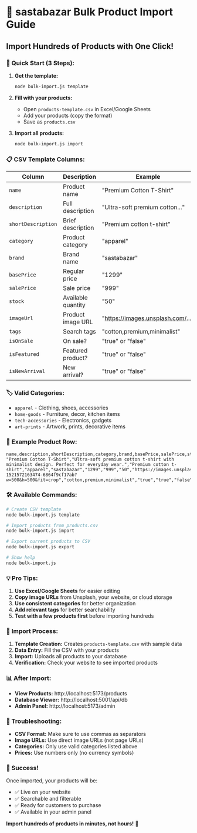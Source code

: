 # 🚀 sastabazar Bulk Product Import Guide

## Import Hundreds of Products with One Click!

### 🎯 Quick Start (3 Steps):

1. **Get the template:**

   ```bash
   node bulk-import.js template
   ```

2. **Fill with your products:**
   - Open `products-template.csv` in Excel/Google Sheets
   - Add your products (copy the format)
   - Save as `products.csv`

3. **Import all products:**
   ```bash
   node bulk-import.js import
   ```

### 📋 CSV Template Columns:

| Column             | Description        | Example                           | Required |
| ------------------ | ------------------ | --------------------------------- | -------- |
| `name`             | Product name       | "Premium Cotton T-Shirt"          | ✅       |
| `description`      | Full description   | "Ultra-soft premium cotton..."    | ✅       |
| `shortDescription` | Brief description  | "Premium cotton t-shirt"          | ✅       |
| `category`         | Product category   | "apparel"                         | ✅       |
| `brand`            | Brand name         | "sastabazar"                      | ✅       |
| `basePrice`        | Regular price      | "1299"                            | ✅       |
| `salePrice`        | Sale price         | "999"                             | ❌       |
| `stock`            | Available quantity | "50"                              | ✅       |
| `imageUrl`         | Product image URL  | "https://images.unsplash.com/..." | ✅       |
| `tags`             | Search tags        | "cotton,premium,minimalist"       | ❌       |
| `isOnSale`         | On sale?           | "true" or "false"                 | ❌       |
| `isFeatured`       | Featured product?  | "true" or "false"                 | ❌       |
| `isNewArrival`     | New arrival?       | "true" or "false"                 | ❌       |

### 🏷️ Valid Categories:

- `apparel` - Clothing, shoes, accessories
- `home-goods` - Furniture, decor, kitchen items
- `tech-accessories` - Electronics, gadgets
- `art-prints` - Artwork, prints, decorative items

### 📝 Example Product Row:

```csv
name,description,shortDescription,category,brand,basePrice,salePrice,stock,imageUrl,tags,isOnSale,isFeatured,isNewArrival
"Premium Cotton T-Shirt","Ultra-soft premium cotton t-shirt with minimalist design. Perfect for everyday wear.","Premium cotton t-shirt","apparel","sastabazar","1299","999","50","https://images.unsplash.com/photo-1521572163474-6864f9cf17ab?w=500&h=500&fit=crop","cotton,premium,minimalist","true","true","false"
```

### 🛠️ Available Commands:

```bash
# Create CSV template
node bulk-import.js template

# Import products from products.csv
node bulk-import.js import

# Export current products to CSV
node bulk-import.js export

# Show help
node bulk-import.js
```

### 💡 Pro Tips:

1. **Use Excel/Google Sheets** for easier editing
2. **Copy image URLs** from Unsplash, your website, or cloud storage
3. **Use consistent categories** for better organization
4. **Add relevant tags** for better searchability
5. **Test with a few products first** before importing hundreds

### 🔄 Import Process:

1. **Template Creation:** Creates `products-template.csv` with sample data
2. **Data Entry:** Fill the CSV with your products
3. **Import:** Uploads all products to your database
4. **Verification:** Check your website to see imported products

### 📊 After Import:

- **View Products:** http://localhost:5173/products
- **Database Viewer:** http://localhost:5001/api/db
- **Admin Panel:** http://localhost:5173/admin

### 🚨 Troubleshooting:

- **CSV Format:** Make sure to use commas as separators
- **Image URLs:** Use direct image URLs (not page URLs)
- **Categories:** Only use valid categories listed above
- **Prices:** Use numbers only (no currency symbols)

### 🎉 Success!

Once imported, your products will be:

- ✅ Live on your website
- ✅ Searchable and filterable
- ✅ Ready for customers to purchase
- ✅ Available in your admin panel

**Import hundreds of products in minutes, not hours!** 🚀
